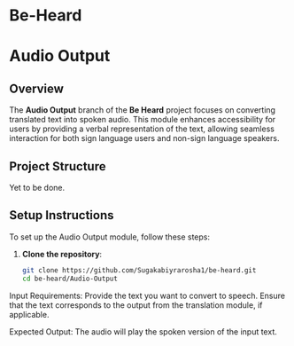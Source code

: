 # Be-Heard

# Audio Output

## Overview

The **Audio Output** branch of the **Be Heard** project focuses on converting translated text into spoken audio. This module enhances accessibility for users by providing a verbal representation of the text, allowing seamless interaction for both sign language users and non-sign language speakers.


## Project Structure

Yet to be done.


## Setup Instructions

To set up the Audio Output module, follow these steps:

1. **Clone the repository**:
   ```bash
   git clone https://github.com/Sugakabiyrarosha1/be-heard.git
   cd be-heard/Audio-Output
   
Input Requirements:
Provide the text you want to convert to speech.
Ensure that the text corresponds to the output from the translation module, if applicable.

Expected Output:
The audio will play the spoken version of the input text.
